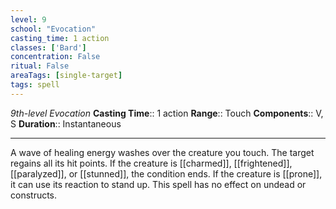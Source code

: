 ```yaml
---
level: 9
school: "Evocation"
casting_time: 1 action
classes: ['Bard']
concentration: False
ritual: False
areaTags: [single-target]
tags: spell
---
```


_9th-level Evocation_
**Casting Time**:: 1 action
**Range**:: Touch
**Components**:: V, S
**Duration**:: Instantaneous

---

A wave of healing energy washes over the creature you touch. The target regains all its hit points. If the creature is [[charmed]], [[frightened]], [[paralyzed]], or [[stunned]], the condition ends. If the creature is [[prone]], it can use its reaction to stand up. This spell has no effect on undead or constructs.



